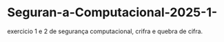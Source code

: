 # Seguran-a-Computacional-2025-1-
exercicio 1 e 2 de segurança computacional, crifra e quebra de cifra.
